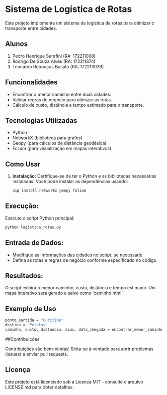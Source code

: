# Sistema de Logística de Rotas

Este projeto implementa um sistema de logística de rotas para otimizar o transporte entre cidades.

## Alunos

1. Pedro Henrique Serafini (RA: 172211008)
1. Rodrigo De Souza Alves (RA: 172211874)
1. Leonardo Rebouças Busato (RA: 172213039)

## Funcionalidades

- Encontrar o menor caminho entre duas cidades.
- Validar regras de negócio para otimizar as rotas.
- Cálculo de custo, distância e tempo estimado para o transporte.

## Tecnologias Utilizadas

- Python
- NetworkX (biblioteca para grafos)
- Geopy (para cálculos de distância geodésica)
- Folium (para visualização em mapas interativos)

## Como Usar

1. **Instalação:**
   Certifique-se de ter o Python e as bibliotecas necessárias instaladas. Você pode instalar as dependências usando:

   ```bash
   pip install networkx geopy folium
   ```
## Execução:

Execute o script Python principal:

```bash
python logistica_rotas.py
```

## Entrada de Dados:

- Modifique as informações das cidades no script, se necessário.
- Defina as rotas e regras de negócio conforme especificado no código.
  
## Resultados:

O script exibirá o menor caminho, custo, distância e tempo estimado.
Um mapa interativo será gerado e salvo como 'caminho.html'.

## Exemplo de Uso

```bash
ponto_partida = "Curitiba"
destino = "Pelotas"
caminho, custo, distancia, dias, data_chegada = encontrar_menor_caminho_com_regras(ponto_partida, destino)
```

##Contribuições

Contribuições são bem-vindas! Sinta-se à vontade para abrir problemas (issues) e enviar pull requests.

## Licença
Este projeto está licenciado sob a Licença MIT - consulte o arquivo LICENSE.md para obter detalhes.
